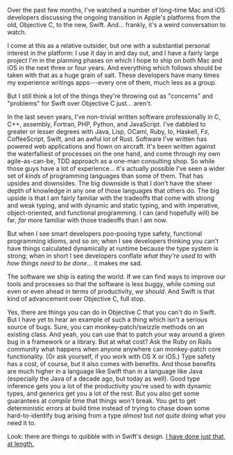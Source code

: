 Over the past few months, I've watched a number of long-time Mac and iOS developers discussing the ongoing transition in Apple's platforms from the old, Objective C, to the new, Swift. And... frankly, it's a weird conversation to watch.

I come at this as a relative outsider, but one with a substantial personal interest in the platform: I use it day in and day out, and I have a fairly large project I'm in the planning phases on which I hope to ship on both Mac and iOS in the next three or four years. And everything which follows should be taken with that as a huge grain of salt. These developers have many times my experience writings apps---every one of them, much less as a group.

But I still think a lot of the things they're throwing out as "concerns" and "problems" for Swift over Objective C just... aren't.

In the last seven years, I've non-trivial written software professionally in C, C++, assembly, Fortran, PHP, Python, and JavaScript. I've dabbled to greater or lesser degrees with Java, Lisp, OCaml, Ruby, Io, Haskell, F♯, CoffeeScript, Swift, and an awful lot of Rust. Software I've written has powered web applications and flown on aircraft. It's been written against the waterfalliest of processes on the one hand, and come through my own agile-as-can-be, TDD approach as a one-man consulting shop. So while those guys have a lot of experience... it's actually possible I've seen a wider set of *kinds* of programming languages than some of them. That has upsides and downsides. The big downside is that I don't have the sheer depth of knowledge in any one of those languages that others do. The big upside is that I am fairly familiar with the tradeoffs that come with strong and weak typing, and with dynamic and static typing, and with imperative, object-oriented, and functional programming. I can (and hopefully will) be far, *far* more familiar with those tradeoffs than I am now.

But when I see smart developers poo-pooing type safety, functional programming idioms, and so on; when I see developers thinking you can't have things calculated dynamically at runtime because the type system is strong; when in short I see developers conflate *what they're used to* with *how things need to be done*... it makes me sad.

The software we ship is eating the world. If we can find ways to improve our tools and processes so that the software is less buggy, while coming out even or even ahead in terms of productivity, *we should*. And Swift is that kind of advancement over Objective C, full stop.

Yes, there are things you can do in Objective C that you can't do in Swift. But I have yet to hear an example of such a thing which isn't a serious source of bugs. Sure, you can monkey-patch/swizzle methods on an existing class. And yeah, you can use that to patch your way around a given bug in a framework or a library. But at what cost? Ask the Ruby on Rails community what happens when anyone anywhere can monkey-patch core functionality. (Or ask yourself, if you work with OS X or iOS.) Type safety has a cost, of course, but it also comes with benefits. And those benefits are much higher in a language like Swift than in a language like Java (especially the Java of a decade ago, but today as well). Good type inference gets you a lot of the productivity you're used to with dynamic types, and generics get you a lot of the rest. But you also get some guarantees at *compile* time that things won't break. You get to get deterministic errors at build time instead of trying to chase down some hard-to-identify bug arising from a type *almost* but *not quite* doing what you need it to.

Look: there are things to quibble with in Swift's design. [I have done just that, at length.][rust-and-swift]

[rust-and-swift]: http://www.chriskrycho.com/rust-and-swift.html